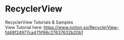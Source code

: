 # RecyclerView
RecyclerView Tutorials & Samples <br />
View Tutorial here: https://www.notion.so/RecyclerView-fd48f24977ca475f98c27637632b20b1